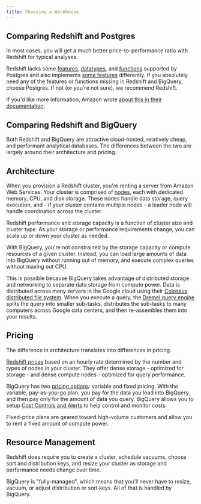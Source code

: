 ```yaml
---
title: Choosing a Warehouse
---
```


## Comparing Redshift and Postgres

In most cases, you will get a much better price-to-performance ratio with Redshift for typical analyses.

Redshift lacks some [features](http://docs.aws.amazon.com/redshift/latest/dg/c_unsupported-postgresql-features.html), [datatypes](http://docs.aws.amazon.com/redshift/latest/dg/c_unsupported-postgresql-datatypes.html), and [functions](http://docs.aws.amazon.com/redshift/latest/dg/c_unsupported-postgresql-functions.html) supported by Postgres and also implements [some features](http://docs.aws.amazon.com/redshift/latest/dg/c_redshift-sql-implementated-differently.html) differently. If you absolutely need any of the features or functions missing in Redshift and BigQuery, choose Postgres. If not (or you're not sure), we recommend Redshift.

If you'd like more information, Amazon wrote [about this in their documentation](http://docs.aws.amazon.com/redshift/latest/dg/c_redshift-and-postgres-sql.html).

## Comparing Redshift and BigQuery

Both Redshift and BigQuery are attractive cloud-hosted, relatively cheap, and performant analytical databases. The differences between the two are largely around their architecture and pricing.

## Architecture

When you provision a Redshift cluster, you're renting a server from Amazon Web Services. Your cluster is comprised of [nodes](http://docs.aws.amazon.com/redshift/latest/dg/c_high_level_system_architecture.html), each with dedicated memory, CPU, and disk storage. These nodes handle data storage, query execution, and - if your cluster contains multiple nodes - a leader node will handle coordination across the cluster.

Redshift performance and storage capacity is a function of cluster size and cluster type. As your storage or performance requirements change, you can scale up or down your cluster as needed.

With BigQuery, you're not constrained by the storage capacity or compute resources of a given cluster. Instead, you can load large amounts of data into BigQuery without running out of memory, and execute complex queries without maxing out CPU.

This is possible because BigQuery takes advantage of distributed storage and networking to separate data storage from compute power. Data is distributed across many servers in the Google cloud using their [Colossus distributed file system](https://cloud.google.com/blog/big-data/2016/01/bigquery-under-the-hood). When you execute a query, the [Dremel query engine](https://cloud.google.com/blog/big-data/2016/01/bigquery-under-the-hood) splits the query into smaller sub-tasks, distributes the sub-tasks to many computers across Google data centers, and then re-assembles them into your results.

## Pricing

The difference in architecture translates into differences in pricing.

[Redshift prices](https://aws.amazon.com/redshift/pricing/) based on an hourly rate determined by the number and types of nodes in your cluster. They offer dense storage - optimized for storage - and dense compute nodes - optimized for query performance.

BigQuery has two [pricing options](https://cloud.google.com/bigquery/pricing): variable and fixed pricing. With the variable, pay-as-you-go plan, you pay for the data you load into BigQuery, and then pay only for the amount of data you query. BigQuery allows you to setup [Cost Controls and Alerts](https://cloud.google.com/bigquery/cost-controls) to help control and monitor costs.

Fixed-price plans are geared toward high-volume customers and allow you to rent a fixed amount of compute power.

## Resource Management

Redshift does require you to create a cluster, schedule vacuums, choose sort and distribution keys, and resize your cluster as storage and performance needs change over time.

BigQuery is "fully-managed", which means that you'll never have to resize, vacuum, or adjust distribution or sort keys. All of that is handled by BigQuery.
